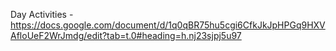 Day Activities - https://docs.google.com/document/d/1q0qBR75hu5cgi6CfkJkJpHPGq9HXVAfloUeF2WrJmdg/edit?tab=t.0#heading=h.nj23sjpj5u97
